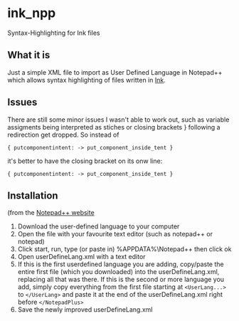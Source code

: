 # ink_npp
Syntax-Highlighting for Ink files
## What it is
Just a simple XML file to import as User Defined Language in Notepad++ which allows syntax highlighting of files written in [Ink](https://github.com/inkle/ink).

## Issues
There are still some minor issues I wasn't able to work out, such as variable assigments being interpreted as stiches or closing brackets } following a redirection get dropped. So instead of 

   `{ putcomponentintent: -> put_component_inside_tent }`
   
it's better to have the closing bracket on its onw line:

  `{ putcomponentintent: -> put_component_inside_tent
  }`


## Installation

(from the [Notepad++ website](http://notepad-plus.sourceforge.net/uk/site.htm)

1. Download the user-defined language to your computer
2. Open the file with your favourite text editor (such as notepad++ or notepad)
3. Click start, run, type (or paste in) %APPDATA%\Notepad++ then click ok
4. Open userDefineLang.xml with a text editor
5. If this is the first userdefined language you are adding, copy/paste the entire first file (which you downloaded) into the userDefineLang.xml, replacing all that was there. If this is the second or more language you add, simply copy everything from the first file starting at `<UserLang...>` to `</UserLang>` and paste it at the end of the userDefineLang.xml right before `</NotepadPlus>`
6. Save the newly improved userDefineLang.xml
